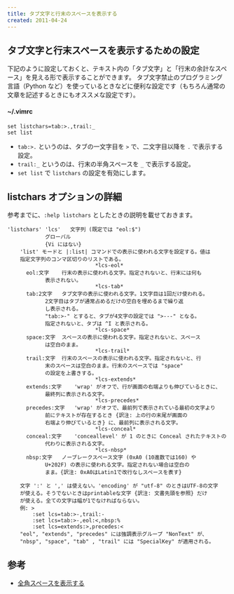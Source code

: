 ```yaml
---
title: タブ文字と行末のスペースを表示する
created: 2011-04-24
---
```


タブ文字と行末スペースを表示するための設定
----

下記のように設定しておくと、テキスト内の「タブ文字」と「行末の余計なスペース」を見える形で表示することができます。
タブ文字禁止のプログラミング言語（Python など）を使っているときなどに便利な設定です（もちろん通常の文章を記述するときにもオススメな設定です）。

#### ~/.vimrc

~~~ vim
set listchars=tab:>.,trail:_
set list
~~~

* `tab:>.` というのは、タブの一文字目を `>` で、二文字目以降を `.` で表示する設定。
* `trail:_` というのは、行末の半角スペースを `_` で表示する設定。
* `set list` で `listchars` の設定を有効にします。


listchars オプションの詳細
----

参考までに、`:help listchars` としたときの説明を載せておきます。

~~~
'listchars' 'lcs'	文字列	(既定では "eol:$")
			グローバル
			{Vi にはない}
	'list' モードと |:list| コマンドでの表示に使われる文字を設定する。値は
	指定文字列のコンマ区切りのリストである。
							*lcs-eol*
	  eol:文字	行末の表示に使われる文字。指定されないと、行末には何も
			表示されない。
							*lcs-tab*
	  tab:2文字	タブ文字の表示に使われる文字。1文字目は1回だけ使われる。
			2文字目はタブが通常占めるだけの空白を埋めるまで繰り返
			し表示される。
			"tab:>-" とすると、タブが4文字の設定では ">---" となる。
			指定されないと、タブは ^I と表示される。
							*lcs-space*
	  space:文字	スペースの表示に使われる文字。指定されないと、スペース
			は空白のまま。
							*lcs-trail*
	  trail:文字	行末のスペースの表示に使われる文字。指定されないと、行
			末のスペースは空白のまま。行末のスペースでは "space"
			の設定を上書きする。
							*lcs-extends*
	  extends:文字	'wrap' がオフで、行が画面の右端よりも伸びているときに、
			最終列に表示される文字。
							*lcs-precedes*
	  precedes:文字	'wrap' がオフで、最前列で表示されている最初の文字より
			前にテキストが存在するとき {訳注: 上の行の末尾が画面の
			右端より伸びているとき} に、最前列に表示される文字。
							*lcs-conceal*
	  conceal:文字	'conceallevel' が 1 のときに Conceal されたテキストの
			代わりに表示される文字。
							*lcs-nbsp*
	  nbsp:文字	ノーブレークスペース文字 (0xA0 (10進数では160) や
			U+202F) の表示に使われる文字。指定されない場合は空白の
			まま。{訳注: 0xA0はLatin1で改行なしスペースを表す}

	文字 ':' と ',' は使えない。'encoding' が "utf-8" のときはUTF-8の文字
	が使える。そうでないときはprintableな文字 {訳注: 文書先頭を参照} だけ
	が使える。全ての文字は幅が1でなければならない。
	例: >
		:set lcs=tab:>-,trail:-
		:set lcs=tab:>-,eol:<,nbsp:%
		:set lcs=extends:>,precedes:<
	"eol", "extends", "precedes" には強調表示グループ "NonText" が、
	"nbsp", "space", "tab" , "trail" には "SpecialKey" が適用される。
~~~

参考
----

* [全角スペースを表示する](show-double-byte-space.html)

